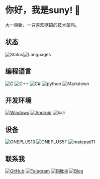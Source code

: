 # 你好，我是suny! 👋

大一萌新，一只喜欢瞎搞的技术菜鸡。

## 状态 

![Status](https://github-readme-stats.vercel.app/api?username=sunynov&show_icons=true&include_all_commits=true&hide_border=true)![Languages](https://github-readme-stats.vercel.app/api/top-langs/?username=sunynov&layout=compact&hide_border=true)

## 编程语言

![C](https://img.shields.io/badge/C-a64dff?style=flat-square&logoColor=white)
![C++](https://img.shields.io/badge/C%2B%2B-00599C?style=flat-square)
![C#](https://img.shields.io/badge/C%23-378BBA?style=flat-square)
![python](https://img.shields.io/badge/python-red?style=flat-square&logo=python&logoColor=white)
![Markdown](https://img.shields.io/badge/Markdown-000000?style=flat-square&logo=markdown&logoColor=white)

## 开发环境

[![Windows](https://img.shields.io/badge/Env-Windows-00BBFF?style=flat-square&logo=Windows&logoColor=FFFFFF&labelColor=00BBFF)](https://www.microsoft.com/windows)
[![Android](https://img.shields.io/badge/Env-Android-737373?style=flat-square&logo=android&logoColor=#A4C639&labelColor=737373)](https://www.android.com/)
![kali](https://img.shields.io/badge/kali_linux-000000?style=flat-square&logo=kali&logoColor=FFFFFF&labelColor=000000)


## 设备

![ONEPLUS13](https://img.shields.io/badge/ONEPLUS_13-red?style=flat-square&logo=oneplus&logoColor=FFFFFF&labelColor=red)
![ONEPLUS5T](https://img.shields.io/badge/ONEPLUS_5T-red?style=flat-square&logo=oneplus&logoColor=FFFFFF&labelColor=red)
![matepad11](https://img.shields.io/badge/matepad11-FF0000?style=flat-square&logo=huawei&logoColor=FFFFFF)


## 联系我

[![GitHub](https://img.shields.io/badge/GitHub-100000?style=flat-square&logo=github&logoColor=white)](https://github.com/sunynov)
[![Telegram](https://img.shields.io/badge/Telegram-2CA5E0?style=flat-square&logo=telegram&logoColor=white)](https://t.me/sunynov)
[![Bilibili](https://img.shields.io/badge/Bilibili-00A1D6?style=flat-square&logo=bilibili&logoColor=white)](https://space.bilibili.com/509457505)
[![Blog](https://img.shields.io/badge/Blog-0E83CD?style=flat-square&logo=hexo&logoColor=white)](https://sunynov.top/)
